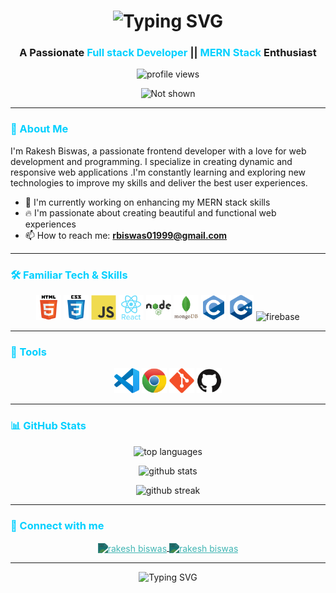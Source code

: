 <h1 align="center">
    <img src="https://readme-typing-svg.herokuapp.com?font=Fira+Code&size=30&duration=3000&pause=1000&color=00D0FF&center=true&vCenter=true&width=435&lines=Hi+there%2C+I'm+Nafis!;Welcome+to+my+GitHub!" alt="Typing SVG" />
</h1>

<h3 align="center">
    A Passionate <span style="color: rgb(0, 208, 255);">Full stack Developer</span> || <span style="color: rgb(0, 208, 255);">MERN Stack</span> Enthusiast
</h3>

<p align="center">
    <img src="https://komarev.com/ghpvc/?username=rakesh01999&label=Profile%20views&color=00d0ff&style=flat" alt="profile views" />
</p>

<p align="center">
    <img src="https://i.postimg.cc/5NtM2q3y/web-development1.png" alt="Not shown" width="600" />
</p>

---

<h3 align="left" style="color: rgb(0, 208, 255);">🚀 About Me</h3>
<p>
    I'm Rakesh Biswas, a passionate frontend developer with a love for web development and programming. I specialize in creating dynamic and responsive web applications .I'm constantly learning and exploring new technologies to improve my skills and deliver the best         user experiences.
</p>

- 🔭 I'm currently working on enhancing my MERN stack skills
- 🔥 I'm passionate about creating beautiful and functional web experiences
- 📫 How to reach me: **rbiswas01999@gmail.com**

---

<h3 align="left" style="color: rgb(0, 208, 255);">🛠️ Familiar Tech & Skills </h3>

<p align="center">
    <img src="https://raw.githubusercontent.com/devicons/devicon/master/icons/html5/html5-original-wordmark.svg" alt="html5" width="40" height="40" />
    <img src="https://raw.githubusercontent.com/devicons/devicon/master/icons/css3/css3-original-wordmark.svg" alt="css3" width="40" height="40" />
    <img src="https://raw.githubusercontent.com/devicons/devicon/master/icons/javascript/javascript-original.svg" alt="javascript" width="40" height="40" />
    <img src="https://raw.githubusercontent.com/devicons/devicon/master/icons/react/react-original-wordmark.svg" alt="react" width="40" height="40" />
    <img src="https://raw.githubusercontent.com/devicons/devicon/master/icons/nodejs/nodejs-original-wordmark.svg" alt="nodejs" width="40" height="40" />
    <img src="https://raw.githubusercontent.com/devicons/devicon/master/icons/mongodb/mongodb-original-wordmark.svg" alt="mongodb" width="40" height="40" />
    <img src="https://raw.githubusercontent.com/devicons/devicon/master/icons/c/c-original.svg" alt="c" width="40" height="40" />
    <img src="https://raw.githubusercontent.com/devicons/devicon/master/icons/cplusplus/cplusplus-original.svg" alt="cplusplus" width="40" height="40" />
    <img src="https://www.vectorlogo.zone/logos/firebase/firebase-icon.svg" alt="firebase" width="40" height="40" />
</p>

---

<h3 align="left" style="color: rgb(0, 208, 255);">🔧 Tools</h3>

<p align="center">
    <img src="https://raw.githubusercontent.com/devicons/devicon/master/icons/vscode/vscode-original.svg" alt="vscode" width="40" height="40" />
    <img src="https://raw.githubusercontent.com/devicons/devicon/master/icons/chrome/chrome-original.svg" alt="chrome" width="40" height="40" />
    <img src="https://raw.githubusercontent.com/devicons/devicon/master/icons/git/git-original.svg" alt="git" width="40" height="40" />
    <img src="https://raw.githubusercontent.com/devicons/devicon/master/icons/github/github-original.svg" alt="github" width="40" height="40" />
</p>

---

<h3 align="left" style="color: rgb(0, 208, 255);">📊 GitHub Stats</h3>

<p align="center">
    <img src="https://github-readme-stats.vercel.app/api/top-langs?username=rakesh01999&show_icons=true&locale=en&layout=compact&theme=react&bg_color=1F222E&title_color=00D0FF&icon_color=00D0FF&text_color=FFFFFF&hide_border=true&langs_count=10" alt="top languages" />
</p>

<p align="center">
    <img src="https://github-readme-stats.vercel.app/api?username=rakesh01999&show_icons=true&locale=en&theme=react&bg_color=1F222E&title_color=00D0FF&icon_color=00D0FF&text_color=FFFFFF&hide_border=true" alt="github stats" />
</p>

<p align="center">
    <img src="https://github-readme-streak-stats.herokuapp.com/?user=rakesh01999&theme=react&background=1F222E&ring=00D0FF&fire=00D0FF&currStreakNum=FFFFFF&currStreakLabel=00D0FF&sideNums=FFFFFF&sideLabels=00D0FF&dates=FFFFFF&hide_border=true" alt="github streak" />
</p>

---

<h3 align="left" style="color: rgb(0, 208, 255);">🤝 Connect with me</h3>

<p align="center">
    <a href="https://www.facebook.com/rakeshbiswas.biswas.9843/" target="blank">
        <img align="center" src="https://raw.githubusercontent.com/rahuldkjain/github-profile-readme-generator/master/src/images/icons/Social/facebook.svg" alt="rakesh biswas" height="30" width="40" style="filter: invert(70%) sepia(54%) saturate(463%) hue-rotate(130deg) brightness(86%) contrast(84%);" />
    </a>
    <a href="https://discord.gg/rakesh biswas" target="blank">
        <img align="center" src="https://raw.githubusercontent.com/rahuldkjain/github-profile-readme-generator/master/src/images/icons/Social/discord.svg" alt="rakesh biswas" height="30" width="40" style="filter: invert(70%) sepia(54%) saturate(463%) hue-rotate(130deg) brightness(86%) contrast(84%);" />
    </a>
</p>

---

<p align="center">
    <img src="https://readme-typing-svg.herokuapp.com?font=Fira+Code&size=18&duration=2000&pause=1000&color=00D0FF&center=true&vCenter=true&width=800&lines=The+only+way+to+do+great+work+is+to+love+what+you+do.+-+Steve+Jobs" alt="Typing SVG" />
</p>
